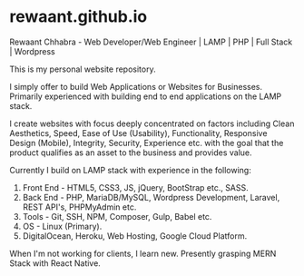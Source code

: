 # rewaant.github.io
Rewaant Chhabra - Web Developer/Web Engineer | LAMP | PHP | Full Stack | Wordpress

This is my personal website repository.

I simply offer to build Web Applications or Websites for Businesses. Primarily experienced with building end to end applications on the LAMP stack.

I create websites with focus deeply concentrated on factors including Clean Aesthetics, Speed, Ease of Use (Usability), Functionality, Responsive Design (Mobile), Integrity, Security, Experience etc. with the goal that the product qualifies as an asset to the business and provides value.

Currently I build on LAMP stack with experience in the following:
1. Front End - HTML5, CSS3, JS, jQuery, BootStrap etc., SASS.
2. Back End - PHP, MariaDB/MySQL, Wordpress Development, Laravel, REST API's, PHPMyAdmin etc.
3. Tools - Git, SSH, NPM, Composer, Gulp, Babel etc.
4. OS - Linux (Primary).
5. DigitalOcean, Heroku, Web Hosting, Google Cloud Platform.

When I'm not working for clients, I learn new. Presently grasping MERN Stack with React Native.
